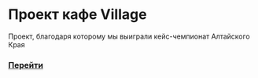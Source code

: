 # Проект кафе Village
Проект, благодаря которому мы выиграли кейс-чемпионат Алтайского Края

### [Перейти](https://faynco.github.io/village/)
